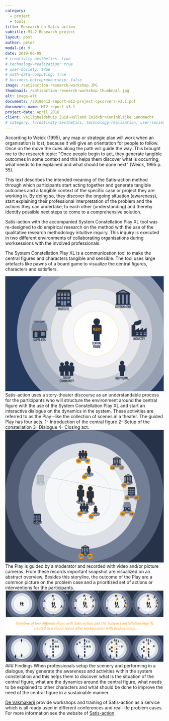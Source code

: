 ```yaml
---
category:
  - project
  - tools
title: Research on Satis-action
subtitle: M1.2 Research project
layout: post
author: peter
modal-id: 9
date: 2019-06-09
# creativity-aesthetics: true
# technology-realization: true
# user-society: true
# math-data-computing: true
# business-entrepreneurship: false
image: /satisaction-research-workshop.JPG
thumbnail: /satisaction-research-workshop-thumbnail.jpg
alt: image-alt
documents: /20180412-report-m12-project-cpcorvers-v3.1.pdf
documents-name: M12 report v3.1
project-date: April 2018
client: Veiligheidshuis Zuid-Holland Zuid<br>Koninklijke Landmacht
# category: [creativity-aesthetics, technology-realization, user-society, math-data-computing]
---
```

According to Weick (1995), any map or strategic plan will work when an organisation is lost, because it will give an orientation for people to follow. Once on the move the cues along the path will guide the way. This brought me to the research topic:
"Once people begin to act, they generate tangible outcomes in some context and this helps them discover what is occurring, what needs to be explained and what should be done next" (Weick, 1995 p. 55).

This text describes the intended meaning of the Satis-action method through which participants start acting together and generate tangible outcomes and a tangible context of the specific case or project they are working in. By doing so, they discover the ongoing situation (awareness), start explaining their professional interpretation of the problem and the actions they can undertake, to each other (understanding) and thereby identify possible next steps to come to a comprehensive solution.

Satis-action with the accompanied System Constellation Play XL tool was re-designed to do empirical research on the method with the use of the qualitative research methodology intuitive inquiry. This inquiry is executed in two different environments of collaborating organisations during worksessions with the involved professionals.

The System Constellation Play XL is a communication tool to make the central figures and characters tangible and sensible. The tool uses large artefacts like pawns of a board game to visualize the central figures, characters and satisfiers.

<img src="/assets/images/satisaction-design-thumbnail.png" class="case-image" alt="">
Satis-action uses a story-theater discourse as an understandable process for the participants who will structure the environment around the central figure with the use of the System Constellation Play XL and start an interactive dialogue on the dynamics in the system. These activities are referred to as the Play –like the collection of scenes in a theater. The guided Play has four acts.
1- Introduction of the central figure
2- Setup of the constellation
3- Dialogue
4- Closing act.

<img src="/assets/images/satisaction-research-workshop-visual.png" class="case-image" alt="">
The Play is guided by a moderator and recorded with video and/or picture cameras. From these records important snapshot are visualized on an abstract overview. Besides this storyline, the outcome of the Play are a common picture on the problem case and a prioritized set of actions or interventions for the participants.

<img src="/assets/images/satisaction-researchslide.jpg" class="case-image" alt="">
### Findings
When professionals setup the scenery and performing in a dialogue, they generate the awareness and activities within the system constellation and this helps them to discover what is the situation of the central figure, what are the dynamics around the central figure, what needs to be explained to other characters and what should be done to improve the need of the central figure in a sustainable manner.

<a href="https://www.devakmakerij.nl" target="_blank">De Vakmakerij</a> provide workshops and training of Satis-action as a service which is all ready used in different conferences and real-life problem cases. For more information see the website of <a href="https://www.satis-action.nl" target="_blank">Satis-action</a>.

<!-- During the M1.2 project research on the Satis-action methodology was executed with the following question. <br>How does Satis-action improve the collaboration between organisations working in a specific case on wicked problems?
Central figures are visualized by a person-artefact. Characters are designed in six predefined forms and satisfiers are visualized by coins. -->
